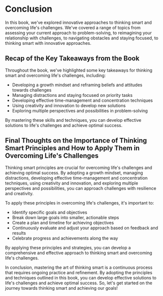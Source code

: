Conclusion
==========

In this book, we've explored innovative approaches to thinking smart and overcoming life's challenges. We've covered a range of topics from assessing your current approach to problem-solving, to reimagining your relationship with challenges, to navigating obstacles and staying focused, to thinking smart with innovative approaches.

Recap of the Key Takeaways from the Book
----------------------------------------

Throughout the book, we've highlighted some key takeaways for thinking smart and overcoming life's challenges, including:

* Developing a growth mindset and reframing beliefs and attitudes towards challenges
* Managing distractions and staying focused on priority tasks
* Developing effective time-management and concentration techniques
* Using creativity and innovation to develop new solutions
* Exploring multiple perspectives and possibilities in problem-solving

By mastering these skills and techniques, you can develop effective solutions to life's challenges and achieve optimal success.

Final Thoughts on the Importance of Thinking Smart Principles and How to Apply Them in Overcoming Life's Challenges
-------------------------------------------------------------------------------------------------------------------

Thinking smart principles are crucial for overcoming life's challenges and achieving optimal success. By adopting a growth mindset, managing distractions, developing effective time-management and concentration techniques, using creativity and innovation, and exploring multiple perspectives and possibilities, you can approach challenges with resilience and creativity.

To apply these principles in overcoming life's challenges, it's important to:

* Identify specific goals and objectives
* Break down large goals into smaller, actionable steps
* Create a plan and timeline for achieving objectives
* Continuously evaluate and adjust your approach based on feedback and results
* Celebrate progress and achievements along the way

By applying these principles and strategies, you can develop a comprehensive and effective approach to thinking smart and overcoming life's challenges.

In conclusion, mastering the art of thinking smart is a continuous process that requires ongoing practice and refinement. By adopting the principles and techniques outlined in this book, you can develop effective solutions to life's challenges and achieve optimal success. So, let's get started on the journey towards thinking smart and achieving our goals!
